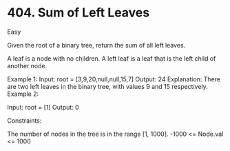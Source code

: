 # 404. Sum of Left Leaves
Easy

Given the root of a binary tree, return the sum of all left leaves.

A leaf is a node with no children. A left leaf is a leaf that is the left child of another node.

 

Example 1:
Input: root = [3,9,20,null,null,15,7]
Output: 24
Explanation: There are two left leaves in the binary tree, with values 9 and 15 respectively.
Example 2:

Input: root = [1]
Output: 0
 

Constraints:

The number of nodes in the tree is in the range [1, 1000].
-1000 <= Node.val <= 1000


